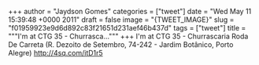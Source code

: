 
+++
author = "Jaydson Gomes"
categories = ["tweet"]
date = "Wed May 11 15:39:48 +0000 2011"
draft = false
image = "{TWEET_IMAGE}"
slug = "f01959923e9d6d892c83f21651d231aef46b437d"
tags = ["tweet"]
title = """I'm at CTG 35 - Churrasca..."""
+++
I'm at CTG 35 - Churrascaria Roda De Carreta (R. Dezoito de Setembro, 74-242 - Jardim Botânico, Porto Alegre) http://4sq.com/itD1r5
